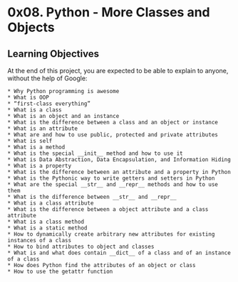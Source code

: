 # 0x08. Python - More Classes and Objects
## Learning Objectives
At the end of this project, you are expected to be able to explain to anyone, without the help of Google:

    * Why Python programming is awesome
    * What is OOP
    * “first-class everything”
    * What is a class
    * What is an object and an instance
    * What is the difference between a class and an object or instance
    * What is an attribute
    * What are and how to use public, protected and private attributes
    * What is self
    * What is a method
    * What is the special __init__ method and how to use it
    * What is Data Abstraction, Data Encapsulation, and Information Hiding
    * What is a property
    * What is the difference between an attribute and a property in Python
    * What is the Pythonic way to write getters and setters in Python
    * What are the special __str__ and __repr__ methods and how to use them
    * What is the difference between __str__ and __repr__
    * What is a class attribute
    * What is the difference between a object attribute and a class attribute
    * What is a class method
    * What is a static method
    * How to dynamically create arbitrary new attributes for existing instances of a class
    * How to bind attributes to object and classes
    * What is and what does contain __dict__ of a class and of an instance of a class
    * How does Python find the attributes of an object or class
    * How to use the getattr function
